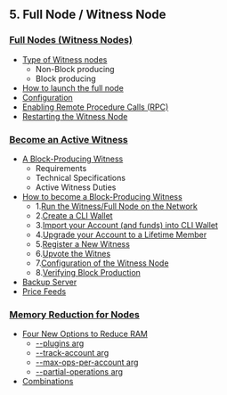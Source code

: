 ## 5. Full Node / Witness Node


### [Full Nodes (Witness Nodes)](/developers/5_full-witness_nodes/full_nodes.md#full-nodes-witness-nodes)
- [Type of Witness nodes](/developers/5_full-witness_nodes/full_nodes.md#type-of-witness-nodes)
   - Non-Block producing
   - Block producing
- [How to launch the full node](/developers/5_full-witness_nodes/full_nodes.md#how-to-launch-the-full-node)
- [Configuration](/developers/5_full-witness_nodes/full_nodes.md#configuration)
- [Enabling Remote Procedure Calls (RPC)](/developers/5_full-witness_nodes/full_nodes.md#enabling-remote-procedure-calls-rpc)
- [Restarting the Witness Node](/developers/5_full-witness_nodes/full_nodes.md#restarting-the-witness-node)


### [Become an Active Witness](/developers/5_full-witness_nodes/active_witness.md#become-an-active-witness)

- [A Block-Producing Witness](/developers/5_full-witness_nodes/active_witness.md#a-block-producing-witness)
   - Requirements
   - Technical Specifications
   - Active Witness Duties
 - [How to become a Block-Producing Witness](/developers/5_full-witness_nodes/active_witness.md#how-to-become-a-block-producing-witness)
   - 1.[Run the Witness/Full Node on the Network](/developers/5_full-witness_nodes/active_witness.md#1-run-the-witnessfull-node-on-the-network)
   - 2.[Create a CLI Wallet](/developers/5_full-witness_nodes/active_witness.md#2-create-a-cli-wallet)
   - 3.[Import your Account (and funds) into CLI Wallet](/developers/5_full-witness_nodes/active_witness.md#3-import-your-account-and-funds-into-cli-wallet)
   - 4.[Upgrade your Account to a Lifetime Member](/developers/5_full-witness_nodes/active_witness.md#4-upgrade-your-account-to-a-lifetime-member)
   - 5.[Register a New Witness](/developers/5_full-witness_nodes/active_witness.md#5-registering-a-new-witness)
   - 6.[Upvote the Witnes](/developers/5_full-witness_nodes/active_witness.md#6-upvote-the-witness)
   - 7.[Configuration of the Witness Node](/developers/5_full-witness_nodes/active_witness.md#7-configuration-of-the-witness-node)
   - 8.[Verifying Block Production](/developers/5_full-witness_nodes/active_witness.md#8-verifying-block-production)
- [Backup Server](/developers/5_full-witness_nodes/active_witness.md#backup-server)
- [Price Feeds](/developers/5_full-witness_nodes/active_witness.md#price-feeds)





### [Memory Reduction for Nodes](/developers/5_full-witness_nodes/nodes_memory_reduction.md#memory-reduction-for-nodes)
- [Four New Options to Reduce RAM](/developers/5_full-witness_nodes/nodes_memory_reduction.md#four-new-options-to-reduce-ram)
   - [--plugins arg   ](/developers/5_full-witness_nodes/nodes_memory_reduction.md#--plugins)
   - [--track-account arg ](/developers/5_full-witness_nodes/nodes_memory_reduction.md#--track-account)
   - [--max-ops-per-account arg](/developers/5_full-witness_nodes/nodes_memory_reduction.md#--max-ops-per-account)
   - [--partial-operations arg](/developers/5_full-witness_nodes/nodes_memory_reduction.md#--partial-operations)
- [Combinations](/developers/5_full-witness_nodes/nodes_memory_reduction.md#combinations)


